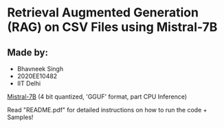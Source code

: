 # Retrieval Augmented Generation (RAG) on CSV Files using Mistral-7B
## Made by:
- Bhavneek Singh
- 2020EE10482
- IIT Delhi

[Mistral-7B](https://huggingface.co/TheBloke/Mistral-7B-Claude-Chat-GGUF) (4 bit quantized, 'GGUF' format, part CPU Inference)

Read "README.pdf" for detailed instructions on how to run the code + Samples!
